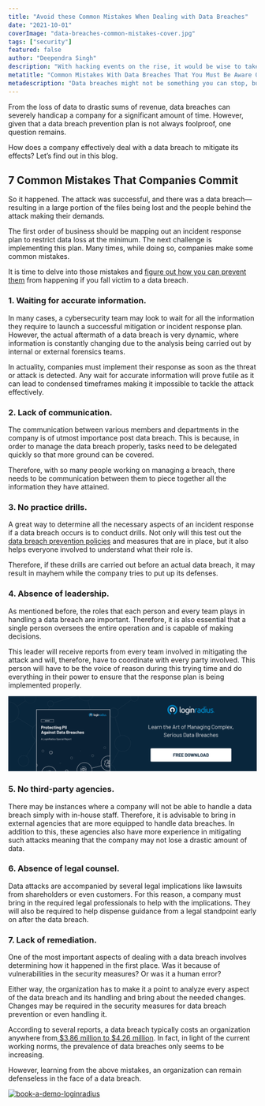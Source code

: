 ```yaml
---
title: "Avoid these Common Mistakes When Dealing with Data Breaches"
date: "2021-10-01"
coverImage: "data-breaches-common-mistakes-cover.jpg"
tags: ["security"]
featured: false 
author: "Deependra Singh"
description: "With hacking events on the rise, it would be wise to take a step back and consider where things went wrong. You can prevent data breach occurrences in your organization by learning to recognize the common mistakes that are committed."
metatitle: "Common Mistakes With Data Breaches That You Must Be Aware Of"
metadescription: "Data breaches might not be something you can stop, but you can limit the damage. Learn how to tackle data breaches by recognizing the common mistakes committed."
---
```


From the loss of data to drastic sums of revenue, data breaches can severely handicap a company for a significant amount of time. However, given that a data breach prevention plan is not always foolproof, one question remains. 

How does a company effectively deal with a data breach to mitigate its effects? Let’s find out in this blog. 


## 7 Common Mistakes That Companies Commit 

So it happened. The attack was successful, and there was a data breach—resulting in a large portion of the files being lost and the people behind the attack making their demands. 

The first order of business should be mapping out an incident response plan to restrict data loss at the minimum. The next challenge is implementing this plan. Many times, while doing so, companies make some common mistakes. 

It is time to delve into those mistakes and [figure out how you can prevent them](https://www.loginradius.com/blog/start-with-identity/how-to-handle-data-breaches/) from happening if you fall victim to a data breach. 


### 1. Waiting for accurate information.

In many cases, a cybersecurity team may look to wait for all the information they require to launch a successful mitigation or incident response plan. However, the actual aftermath of a data breach is very dynamic, where information is constantly changing due to the analysis being carried out by internal or external forensics teams. 

In actuality, companies must implement their response as soon as the threat or attack is detected. Any wait for accurate information will prove futile as it can lead to condensed timeframes making it impossible to tackle the attack effectively. 


### 2. Lack of communication.

The communication between various members and departments in the company is of utmost importance post data breach. This is because, in order to manage the data breach properly, tasks need to be delegated quickly so that more ground can be covered. 

Therefore, with so many people working on managing a breach, there needs to be communication between them to piece together all the information they have attained. 


### 3. No practice drills.

A great way to determine all the necessary aspects of an incident response if a data breach occurs is to conduct drills. Not only will this test out the [data breach prevention policies](https://www.loginradius.com/blog/start-with-identity/data-security-best-practices/) and measures that are in place, but it also helps everyone involved to understand what their role is. 

Therefore, if these drills are carried out before an actual data breach, it may result in mayhem while the company tries to put up its defenses. 


### 4. Absence of leadership.

As mentioned before, the roles that each person and every team plays in handling a data breach are important. Therefore, it is also essential that a single person oversees the entire operation and is capable of making decisions. 

This leader will receive reports from every team involved in mitigating the attack and will, therefore, have to coordinate with every party involved. This person will have to be the voice of reason during this trying time and do everything in their power to ensure that the response plan is being implemented properly. 

[![RP-data-breach-report](RP-data-breach-report.png)](https://www.loginradius.com/resource/pii-data-breach-report/)


### 5. No third-party agencies.

There may be instances where a company will not be able to handle a data breach simply with in-house staff. Therefore, it is advisable to bring in external agencies that are more equipped to handle data breaches. In addition to this, these agencies also have more experience in mitigating such attacks meaning that the company may not lose a drastic amount of data. 


### 6. Absence of legal counsel.

Data attacks are accompanied by several legal implications like lawsuits from shareholders or even customers. For this reason, a company must bring in the required legal professionals to help with the implications. They will also be required to help dispense guidance from a legal standpoint early on after the data breach. 


### 7. Lack of remediation.

One of the most important aspects of dealing with a data breach involves determining how it happened in the first place. Was it because of vulnerabilities in the security measures? Or was it a human error? 

Either way, the organization has to make it a point to analyze every aspect of the data breach and its handling and bring about the needed changes. Changes may be required in the security measures for data breach prevention or even handling it. 

According to several reports, a data breach typically costs an organization anywhere from[ $3.86 million to $4.26 million](https://www.ibm.com/security/data-breach). In fact, in light of the current working norms, the prevalence of data breaches only seems to be increasing. 

However, learning from the above mistakes, an organization can remain defenseless in the face of a data breach.


[![book-a-demo-loginradius](book-a-demo-loginradius.png)](https://www.loginradius.com/book-a-demo/)
